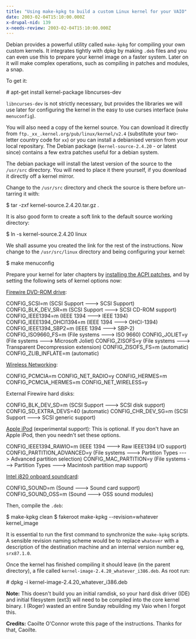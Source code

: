 ```yaml
---
title: "Using make-kpkg to build a custom Linux kernel for your VAIO"
date: 2003-02-04T15:10:00.000Z
x-drupal-nid: 139
x-needs-review: 2003-02-04T15:10:00.000Z
---
```

Debian provides a powerful utility called `make-kpkg` for compiling your own custom kernels. It integrates tightly with dpkg by making `.deb` files and you can even use this to prepare your kernel image on a faster system. Later on it will make complex operations, such as compiling in patches and modules, a snap.

To get it:

<div class="snippet">
    # apt-get install kernel-package libncurses-dev

</div>

`libncurses-dev` is not strictly necessary, but provides the libraries we will use later for configuring the kernel in the easy to use curses interface (`make menuconfig`).

You will also need a copy of the kernel source. You can download it directly from `ftp._xx_.kernel.org/pub/linux/kernel/v2.4` (substitute your two-letter country code for `xx`) or you can install a debianised version from your local repositary. The Debian package (`kernel-source-2.4.20` - or latest since) contains a few extra patches useful for a debian system.

The debian package will install the latest version of the source to the `/usr/src` directory. You will need to place it there yourself, if you download it directly off a kernel mirror.

Change to the `/usr/src` directory and check the source is there before un-tarring it with:

<div class="snippet">
    $ tar -zxf kernel-source.2.4.20.tar.gz .

</div>

It is also good form to create a soft link to the default source working directory:

<div class="snippet">
    $ ln -s kernel-source.2.4.20 linux

</div>

We shall assume you created the link for the rest of the instructions.
Now change to the `/usr/src/linux` directory and being configuring your kernel:

<div class="snippet">
    $ make menuconfig

</div>

Prepare your kernel for later chapters by [installing the ACPI patches](/node/view/149), and by setting the following sets of kernel options now:

[Firewire DVD-ROM drive](/node/view/150):

<div class="snippet">
    CONFIG_SCSI=m (SCSI Support ---> SCSI Support)
    CONFIG_BLK_DEV_SR=m (SCSI Support ---> SCSI CD-ROM support)
    CONFIG_IEEE1394=m (IEEE 1394 ---> IEEE 1394)
    CONFIG_IEEE1394_OHCI1394=m (IEEE 1394 ---> OHCI-1394)
    CONFIG_IEEE1394_SBP2=m (IEEE 1394 ---> SBP-2)
    CONFIG_ISO9660_FS=m (File systems ---> ISO 9660)
    CONFIG_JOLIET=y (File systems ---> Microsoft Joliet)
    CONFIG_ZISOFS=y (File systems ---> Transparent Decompression extension)
    CONFIG_ZISOFS_FS=m (automatic)
    CONFIG_ZLIB_INFLATE=m (automatic)

</div>

[Wireless Networking](/node/view/157):

<div class="snippet">
    CONFIG_PCMCIA=m
    CONFIG_NET_RADIO=y
    CONFIG_HERMES=m
    CONFIG_PCMCIA_HERMES=m
    CONFIG_NET_WIRELESS=y

</div>

External Firewire hard disks:

<div class="snippet">
    CONFIG_BLK_DEV_SD=m (SCSI Support ---> SCSI disk support)
    CONFIG_SD_EXTRA_DEVS=40 (automatic)
    CONFIG_CHR_DEV_SG=m (SCSI Support ---> SCSI generic support)

</div>

[Apple iPod](/node/view/151) (experimental support):
 This is optional. If you don't have an Apple iPod, then you needn't set these options.

<div class="snippet">
    CONFIG_IEEE1394_RAWIO=m (IEEE 1394 ---> Raw IEEE1394 I/O support)
    CONFIG_PARTITION_ADVANCED=y (File systems ---> Partition Types ---> Advanced partition selection)
    CONFIG_MAC_PARTITION=y (File systems ---> Partition Types ---> Macintosh partition map support)

</div>

[Intel i820 onboard soundcard](/node/view/156):

<div class="snippet">
    CONFIG_SOUND=m (Sound ---> Sound card support)
    CONFIG_SOUND_OSS=m (Sound ---> OSS sound modules)

</div>

Then, compile the `.deb`:

<div class="snippet">
    $ make-kpkg clean
    $ fakeroot make-kpkg --revision=whatever kernel_image

</div>

It is essential to run the first command to synchronize the `make-kpkg` scripts. A sensible revision naming scheme would be to replace `whatever` with a description of the destination machine and an internal version number eg, `srx87.1.0`.

Once the kernel has finished compiling it should leave (in the parent directory), a file called `kernel-image-2.4.20_whatever_i386.deb`. As root run:

<div class="snippet">
    # dpkg -i kernel-image-2.4.20_whatever_i386.deb

</div>

**Note:** This doesn't build you an initial ramdisk, so your hard disk driver (IDE) and initial filesystem (ext3) will need to be compiled into the core kernel binary. I (Roger) wasted an entire Sunday rebuilding my Vaio when I forgot this.

**Credits:** Caoilte O'Connor wrote this page of the instructions. Thanks for that, Caoilte.
